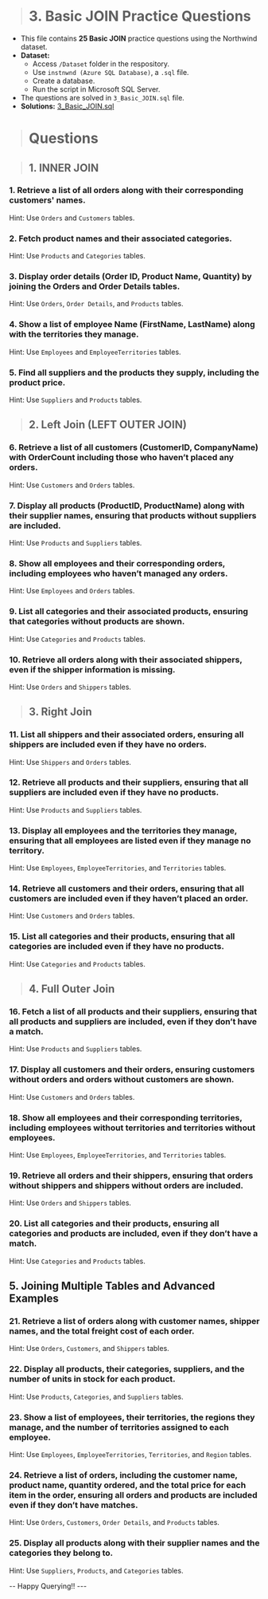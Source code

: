 > # **3. Basic JOIN Practice Questions**

- This file contains **25 Basic JOIN** practice questions using the Northwind dataset.
- **Dataset:**
  - Access `/Dataset` folder in the respository.
  - Use `instnwnd (Azure SQL Database)`, a `.sql` file.
  - Create a database.
  - Run the script in Microsoft SQL Server.
- The questions are solved in `3_Basic_JOIN.sql` file.
- **Solutions:** [3_Basic_JOIN.sql](https://github.com/mayur-de/My_SQL_Portfolio/blob/1839077e66e65b589efac4f98b96a4f11cd3e4ab/3_Basic_JOIN.sql)

> # **Questions**

> ## **1. INNER JOIN**

### 1. **Retrieve a list of all orders along with their corresponding customers' names.**  
Hint: Use `Orders` and `Customers` tables.

### 2. **Fetch product names and their associated categories.**  
Hint: Use `Products` and `Categories` tables.

### 3. **Display order details (Order ID, Product Name, Quantity) by joining the Orders and Order Details tables.**  
Hint: Use `Orders`, `Order Details`, and `Products` tables.

### 4. **Show a list of employee Name (FirstName, LastName) along with the territories they manage.**  
Hint: Use `Employees` and `EmployeeTerritories` tables.

### 5. **Find all suppliers and the products they supply, including the product price.**  
Hint: Use `Suppliers` and `Products` tables.

> ## **2. Left Join (LEFT OUTER JOIN)**

### 6. **Retrieve a list of all customers (CustomerID, CompanyName) with OrderCount including those who haven’t placed any orders.**  
Hint: Use `Customers` and `Orders` tables.

### 7. **Display all products (ProductID, ProductName) along with their supplier names, ensuring that products without suppliers are included.**  
Hint: Use `Products` and `Suppliers` tables.

### 8. **Show all employees and their corresponding orders, including employees who haven’t managed any orders.**  
Hint: Use `Employees` and `Orders` tables.

### 9. **List all categories and their associated products, ensuring that categories without products are shown.**  
Hint: Use `Categories` and `Products` tables.

### 10. **Retrieve all orders along with their associated shippers, even if the shipper information is missing.**  
Hint: Use `Orders` and `Shippers` tables.

> ## **3. Right Join**

### 11. **List all shippers and their associated orders, ensuring all shippers are included even if they have no orders.**  
Hint: Use `Shippers` and `Orders` tables.

### 12. **Retrieve all products and their suppliers, ensuring that all suppliers are included even if they have no products.**  
Hint: Use `Products` and `Suppliers` tables.

### 13. **Display all employees and the territories they manage, ensuring that all employees are listed even if they manage no territory.**  
Hint: Use `Employees`, `EmployeeTerritories`, and `Territories` tables.

### 14. **Retrieve all customers and their orders, ensuring that all customers are included even if they haven’t placed an order.**  
Hint: Use `Customers` and `Orders` tables.

### 15. **List all categories and their products, ensuring that all categories are included even if they have no products.**  
Hint: Use `Categories` and `Products` tables.

> ## 4. **Full Outer Join**

### 16. **Fetch a list of all products and their suppliers, ensuring that all products and suppliers are included, even if they don’t have a match.**  
Hint: Use `Products` and `Suppliers` tables.

### 17. **Display all customers and their orders, ensuring customers without orders and orders without customers are shown.**  
Hint: Use `Customers` and `Orders` tables.

### 18. **Show all employees and their corresponding territories, including employees without territories and territories without employees.**  
Hint: Use `Employees`, `EmployeeTerritories`, and `Territories` tables.

### 19. **Retrieve all orders and their shippers, ensuring that orders without shippers and shippers without orders are included.**  
Hint: Use `Orders` and `Shippers` tables.

### 20. **List all categories and their products, ensuring all categories and products are included, even if they don’t have a match.**  
Hint: Use `Categories` and `Products` tables.

## **5. Joining Multiple Tables and Advanced Examples**

### 21. **Retrieve a list of orders along with customer names, shipper names, and the total freight cost of each order.**  
Hint: Use `Orders`, `Customers`, and `Shippers` tables.

### 22. **Display all products, their categories, suppliers, and the number of units in stock for each product.**  
Hint: Use `Products`, `Categories`, and `Suppliers` tables.

### 23. **Show a list of employees, their territories, the regions they manage, and the number of territories assigned to each employee.**  
Hint: Use `Employees`, `EmployeeTerritories`, `Territories`, and `Region` tables.

### 24. **Retrieve a list of orders, including the customer name, product name, quantity ordered, and the total price for each item in the order, ensuring all orders and products are included even if they don’t have matches.**  
Hint: Use `Orders`, `Customers`, `Order Details`, and `Products` tables.

### 25. **Display all products along with their supplier names and the categories they belong to.**  
Hint: Use `Suppliers`, `Products`, and `Categories` tables.

-- Happy Querying!! ---
